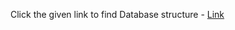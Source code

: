 Click the given link to find Database structure - [Link](https://drive.google.com/file/d/1-0oj2vig41CrGKWbOXHXcdxrcv6FYIWE/view?usp=sharing)
